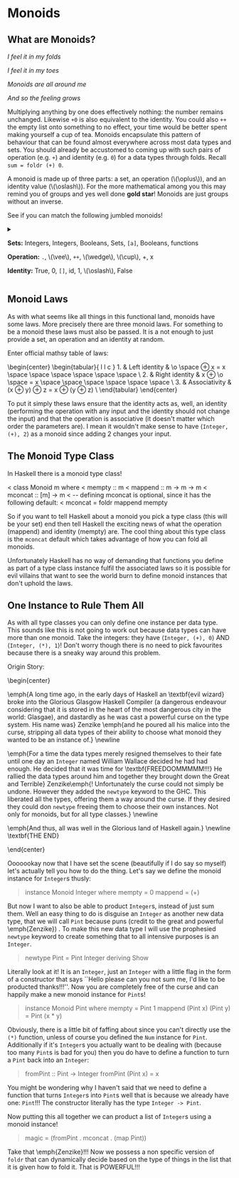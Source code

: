# Monoids

<script type="text/javascript" src="http://cdn.mathjax.org/mathjax/latest/MathJax.js?config=default"></script>

## What are Monoids?

*I feel it in my folds*

*I feel it in my toes*

*Monoids are all around me*

*And so the feeling grows*

Multiplying anything by one does effectively nothing: the number remains unchanged. Likewise `+0` is also equivalent to the identity. You could also `++` the empty list onto something to no effect, your time would be better spent making yourself a cup of tea. Monoids encapsulate this pattern of behaviour that can be found almost everywhere across most data types and sets. You should already be accustomed to coming up with such pairs of operation (e.g. `+`) and identity (e.g. `0`) for a data types through folds. Recall `sum = foldr (+) 0`.

A monoid is made up of three parts: a set, an operation (\\(\oplus\\)), and an identity value (\\(\oslash\\)). For the more mathematical among you this may remind you of groups and yes well done **gold star**! Monoids are just groups without an inverse.

See if you can match the following jumbled monoids!

<details>
<summary>

**Sets:**       Integers, Integers, Booleans, Sets, `[a]`, Booleans, functions

**Operation:**  `.`, \\(\vee\\), `++`, \\(\wedge\\), \\(\cup\\), +, x

**Identity:**   True, 0, `[]`, id, 1, \\(\oslash\\), False
</summary>

Answer:

| Set       | \\(\oplus\\) | \\(\oslash\\)|
|-----------|--------------|--------------|
| Integers  | x            | 1            |
| Integers  | +            | 0            |
| Booleans  | ` || `       | False        |
| Booleans  | `&&`         | True         |
| Sets      | \\(\cup\\)   | \\(\oslash\\)|
| functions | `.`          | id           |
| `[a]`     | `++`         | `[]`         |
</details>

## Monoid Laws

As with what seems like all things in this functional land, monoids have some laws. More precisely there are three monoid laws. For something to be a monoid these laws must also be passed. It is a not enough to just provide a set, an operation and an identity at random.

Enter official mathsy table of laws:

\begin{center}
    \begin{tabular}{ l l c }
        1. & Left identity & \o \space $\oplus$ x = x \space \space \space \space \space \space    \\
        2. & Right identity & x  $\oplus$ \o \space = x \space \space \space \space \space \space   \\
        3. & Associativity & (x  $\oplus$ y)  $\oplus$ z = x  $\oplus$ (y  $\oplus$ z) \\
    \end{tabular}
\end{center}

To put it simply these laws ensure that the identity acts as, well, an identity (performing the operation with any input and the identity should not change the input) and that the operation is associative (it doesn't matter which order the parameters are). I mean it wouldn't make sense to have $\langle$`Integer, (+), 2`$\rangle$ as a monoid since adding 2 changes your input.

## The Monoid Type Class

In Haskell there is a monoid type class!

< class Monoid m where
<   mempty   ::  m
<   mappend  ::  m -> m -> m
<   mconcat  ::  [m] -> m
<   -- defining mconcat is optional, since it has the following default:
<   mconcat = foldr mappend mempty

So if you want to tell Haskell about a monoid you pick a type class (this will be your set) end then tell Haskell the exciting news of what the operation (mappend) and identity (mempty) are. The cool thing about this type class is the `mconcat` default which takes advantage of how you can fold all monoids.

Unfortunately Haskell has no way of demanding that functions you define as part of a type class instance fulfil the associated laws so it is possible for evil villains that want to see the world burn to define monoid instances that don't uphold the laws.

## One Instance to Rule Them All

As with all type classes you can only define one instance per data type. This sounds like this is not going to work out because data types can have more than one monoid. Take the integers: they have $\langle$`Integer, (+), 0`$\rangle$ AND $\langle$`Integer, (*), 1`$\rangle$! Don't worry though there is no need to pick favourites because there is a sneaky way around this problem.

Origin Story:

\begin{center}

\emph{A long time ago, in the early days of Haskell an \textbf{evil wizard} broke into the Glorious Glasgow Haskell Compiler (a dangerous endeavour considering that it is stored in the heart of the most dangerous city in the world: Glasgae), and dastardly as he was cast a powerful curse on the type system. His name was} Zenzike \emph{and he poured all his malice into the curse, stripping all data types of their ability to choose what monoid they wanted to be an instance of.}
\newline

\emph{For a time the data types merely resigned themselves to their fate until one day an `Integer` named William Wallace decided he had had enough. He decided that it was time for \textbf{FREEDOOMMMMM!!!} He rallied the data types around him and together they brought down the Great and Terrible} Zenzike\emph{! Unfortunately the curse could not simply be undone. However they added the `newtype` keyword to the GHC. This liberated all the types, offering them a way around the curse. If they desired they could don `newtype` freeing them to choose their own instances. Not only for monoids, but for all type classes.}
\newline

\emph{And thus, all was well in the Glorious land of Haskell again.}
\newline
\textbf{THE END}

\end{center}

Ooooookay now that I have set the scene (beautifully if I do say so myself) let's actually tell you how to do the thing. Let's say we define the monoid instance for `Integer`s thusly:

> instance Monoid Integer where
>           mempty   =  0
>           mappend  =  (+)

But now I want to also be able to product `Integer`s, instead of just sum them. Well an easy thing to do is disguise an `Integer` as another new data type, that we will call `Pint` because puns (credit to the great and powerful \emph{Zenzike}) . To make this new data type I will use the prophesied `newtype` keyword to create something that to all intensive purposes is an `Integer`. 

> newtype Pint = Pint Integer deriving Show

Literally look at it! It is an `Integer`, just an `Integer` with a little flag in the form of a constructor that says ``Hello please can you not sum me, I'd like to be producted thanks!!!''. Now you are completely free of the curse and can happily make a new monoid instance for `Pint`s!

> instance Monoid Pint where
>           mempty                     =  Pint 1
>           mappend (Pint x) (Pint y)  =  Pint (x * y)

Obviously, there is a little bit of faffing about since you can't directly use the `(*)` function, unless of course you defined the `Num` instance for `Pint`. Additionally if it's `Integer`s you actually want to be dealing with (because too many `Pint`s is bad for you) then you do have to define a function to turn a `Pint` back into an `Integer`:

> fromPint :: Pint -> Integer
> fromPint (Pint x) = x

You might be wondering why I haven't said that we need to define a function that turns `Integer`s into `Pint`s well that is because we already have one: `Pint`!!! The constructor literally has the type `Integer -> Pint`.

Now putting this all together we can product a list of `Integer`s using a monoid instance!

> magic = (fromPint . mconcat . (map Pint))

Take that \emph{Zenzike}!!! Now we possess a non specific version of `foldr` that can dynamically decide based on the type of things in the list that it is given how to fold it. That is POWERFUL!!!
